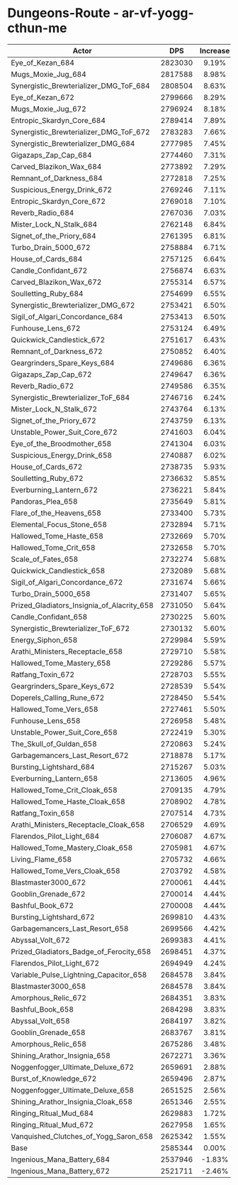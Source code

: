 # Dungeons-Route - ar-vf-yogg-cthun-me
| Actor | DPS | Increase |
|---|:---:|:---:|
|Eye_of_Kezan_684|2823030|9.19%|
|Mugs_Moxie_Jug_684|2817588|8.98%|
|Synergistic_Brewterializer_DMG_ToF_684|2808504|8.63%|
|Eye_of_Kezan_672|2799666|8.29%|
|Mugs_Moxie_Jug_672|2796924|8.18%|
|Entropic_Skardyn_Core_684|2789414|7.89%|
|Synergistic_Brewterializer_DMG_ToF_672|2783283|7.66%|
|Synergistic_Brewterializer_DMG_684|2777985|7.45%|
|Gigazaps_Zap_Cap_684|2774460|7.31%|
|Carved_Blazikon_Wax_684|2773892|7.29%|
|Remnant_of_Darkness_684|2772818|7.25%|
|Suspicious_Energy_Drink_672|2769246|7.11%|
|Entropic_Skardyn_Core_672|2769018|7.10%|
|Reverb_Radio_684|2767036|7.03%|
|Mister_Lock_N_Stalk_684|2762148|6.84%|
|Signet_of_the_Priory_684|2761395|6.81%|
|Turbo_Drain_5000_672|2758884|6.71%|
|House_of_Cards_684|2757125|6.64%|
|Candle_Confidant_672|2756874|6.63%|
|Carved_Blazikon_Wax_672|2755314|6.57%|
|Soulletting_Ruby_684|2754699|6.55%|
|Synergistic_Brewterializer_DMG_672|2753421|6.50%|
|Sigil_of_Algari_Concordance_684|2753413|6.50%|
|Funhouse_Lens_672|2753124|6.49%|
|Quickwick_Candlestick_672|2751617|6.43%|
|Remnant_of_Darkness_672|2750852|6.40%|
|Geargrinders_Spare_Keys_684|2749686|6.36%|
|Gigazaps_Zap_Cap_672|2749647|6.36%|
|Reverb_Radio_672|2749586|6.35%|
|Synergistic_Brewterializer_ToF_684|2746716|6.24%|
|Mister_Lock_N_Stalk_672|2743764|6.13%|
|Signet_of_the_Priory_672|2743759|6.13%|
|Unstable_Power_Suit_Core_672|2741603|6.04%|
|Eye_of_the_Broodmother_658|2741304|6.03%|
|Suspicious_Energy_Drink_658|2740887|6.02%|
|House_of_Cards_672|2738735|5.93%|
|Soulletting_Ruby_672|2736632|5.85%|
|Everburning_Lantern_672|2736221|5.84%|
|Pandoras_Plea_658|2735649|5.81%|
|Flare_of_the_Heavens_658|2733400|5.73%|
|Elemental_Focus_Stone_658|2732894|5.71%|
|Hallowed_Tome_Haste_658|2732669|5.70%|
|Hallowed_Tome_Crit_658|2732658|5.70%|
|Scale_of_Fates_658|2732274|5.68%|
|Quickwick_Candlestick_658|2732089|5.68%|
|Sigil_of_Algari_Concordance_672|2731674|5.66%|
|Turbo_Drain_5000_658|2731407|5.65%|
|Prized_Gladiators_Insignia_of_Alacrity_658|2731050|5.64%|
|Candle_Confidant_658|2730225|5.60%|
|Synergistic_Brewterializer_ToF_672|2730132|5.60%|
|Energy_Siphon_658|2729984|5.59%|
|Arathi_Ministers_Receptacle_658|2729710|5.58%|
|Hallowed_Tome_Mastery_658|2729286|5.57%|
|Ratfang_Toxin_672|2728703|5.55%|
|Geargrinders_Spare_Keys_672|2728539|5.54%|
|Doperels_Calling_Rune_672|2728450|5.54%|
|Hallowed_Tome_Vers_658|2727461|5.50%|
|Funhouse_Lens_658|2726958|5.48%|
|Unstable_Power_Suit_Core_658|2722419|5.30%|
|The_Skull_of_Guldan_658|2720863|5.24%|
|Garbagemancers_Last_Resort_672|2718878|5.17%|
|Bursting_Lightshard_684|2715267|5.03%|
|Everburning_Lantern_658|2713605|4.96%|
|Hallowed_Tome_Crit_Cloak_658|2709135|4.79%|
|Hallowed_Tome_Haste_Cloak_658|2708902|4.78%|
|Ratfang_Toxin_658|2707514|4.73%|
|Arathi_Ministers_Receptacle_Cloak_658|2706529|4.69%|
|Flarendos_Pilot_Light_684|2706087|4.67%|
|Hallowed_Tome_Mastery_Cloak_658|2705981|4.67%|
|Living_Flame_658|2705732|4.66%|
|Hallowed_Tome_Vers_Cloak_658|2703792|4.58%|
|Blastmaster3000_672|2700061|4.44%|
|Gooblin_Grenade_672|2700014|4.44%|
|Bashful_Book_672|2700008|4.44%|
|Bursting_Lightshard_672|2699810|4.43%|
|Garbagemancers_Last_Resort_658|2699566|4.42%|
|Abyssal_Volt_672|2699383|4.41%|
|Prized_Gladiators_Badge_of_Ferocity_658|2698451|4.37%|
|Flarendos_Pilot_Light_672|2694949|4.24%|
|Variable_Pulse_Lightning_Capacitor_658|2684578|3.84%|
|Blastmaster3000_658|2684578|3.84%|
|Amorphous_Relic_672|2684351|3.83%|
|Bashful_Book_658|2684298|3.83%|
|Abyssal_Volt_658|2684197|3.82%|
|Gooblin_Grenade_658|2683767|3.81%|
|Amorphous_Relic_658|2675286|3.48%|
|Shining_Arathor_Insignia_658|2672271|3.36%|
|Noggenfogger_Ultimate_Deluxe_672|2659691|2.88%|
|Burst_of_Knowledge_672|2659496|2.87%|
|Noggenfogger_Ultimate_Deluxe_658|2651525|2.56%|
|Shining_Arathor_Insignia_Cloak_658|2651346|2.55%|
|Ringing_Ritual_Mud_684|2629883|1.72%|
|Ringing_Ritual_Mud_672|2627958|1.65%|
|Vanquished_Clutches_of_Yogg_Saron_658|2625342|1.55%|
|Base|2585344|0.00%|
|Ingenious_Mana_Battery_684|2537946|-1.83%|
|Ingenious_Mana_Battery_672|2521711|-2.46%|
